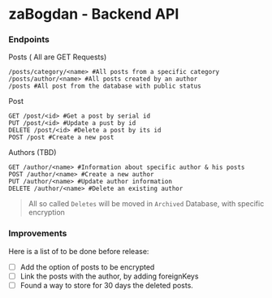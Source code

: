# zaBogdan - Backend API

### Endpoints
Posts ( All are GET Requests)
```
/posts/category/<name> #All posts from a specific category
/posts/author/<name> #All posts created by an author
/posts #All post from the database with public status
```

Post
```
GET /post/<id> #Get a post by serial id
PUT /post/<id> #Update a pust by id
DELETE /post/<id> #Delete a post by its id
POST /post #Create a new post
```

Authors (TBD)
```
GET /author/<name> #Information about specific author & his posts
POST /author/<name> #Create a new author
PUT /author/<name> #Update author information
DELETE /author/<name> #Delete an existing author
```

> All so called `Deletes` will be moved in `Archived` Database, with specific encryption

### Improvements
Here is a list of to be done before release:
- [ ] Add the option of posts to be encrypted
- [ ] Link the posts with the author, by adding foreignKeys
- [ ] Found a way to store for 30 days the deleted posts. 